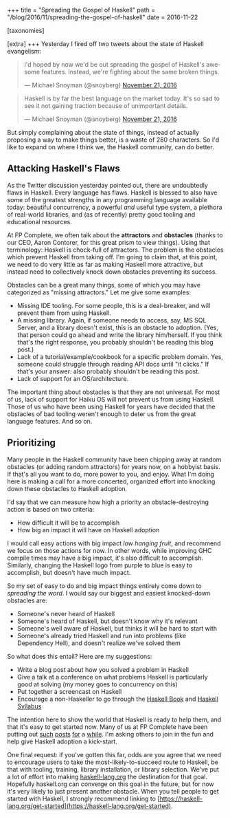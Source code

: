 +++
title = "Spreading the Gospel of Haskell"
path = "/blog/2016/11/spreading-the-gospel-of-haskell"
date = 2016-11-22

[taxonomies]

[extra]
+++
Yesterday I fired off two tweets about the state of Haskell evangelism:

<blockquote class="twitter-tweet" data-lang="en"><p lang="en" dir="ltr">I&#39;d hoped by now we&#39;d be out spreading the gospel of Haskell&#39;s awesome features. Instead, we&#39;re fighting about the same broken things.</p>&mdash; Michael Snoyman (@snoyberg) <a href="https://twitter.com/snoyberg/status/800585540177432576">November 21, 2016</a></blockquote>
<blockquote class="twitter-tweet" data-conversation="none" data-lang="en"><p lang="en" dir="ltr">Haskell is by far the best language on the market today. It&#39;s so sad to see it not gaining traction because of unimportant details.</p>&mdash; Michael Snoyman (@snoyberg) <a href="https://twitter.com/snoyberg/status/800586069863301120">November 21, 2016</a></blockquote>
<script async src="//platform.twitter.com/widgets.js" charset="utf-8"></script>

But simply complaining about the state of things, instead of actually
proposing a way to make things better, is a waste of 280
characters. So I'd like to expand on where I think we, the Haskell
community, can do better.

## Attacking Haskell's Flaws

As the Twitter discussion yesterday pointed out, there are undoubtedly
flaws in Haskell. Every language has flaws. Haskell is blessed to also
have some of the greatest strengths in any programming language
available today: beautiful concurrency, a powerful _and_ useful type
system, a plethora of real-world libraries, and (as of recently)
pretty good tooling and educational resources.

At FP Complete, we often talk about the __attractors__ and
__obstacles__ (thanks to our CEO, Aaron Contorer, for this great prism
to view things). Using that terminology: Haskell is chock-full of
attractors. The problem is the obstacles which prevent Haskell from
taking off. I'm going to claim that, at this point, we need to do very
little as far as making Haskell more attractive, but instead need to
collectively knock down obstacles preventing its success.

Obstacles can be a great many things, some of which you may have
categorized as "missing attractors." Let me give some examples:

* Missing IDE tooling. For some people, this is a deal-breaker, and
  will prevent them from using Haskell.
* A missing library. Again, if someone needs to access, say, MS SQL
  Server, and a library doesn't exist, this is an obstacle to
  adoption. (Yes, that person could go ahead and write the library
  him/herself. If you think that's the right response, you probably
  shouldn't be reading this blog post.)
* Lack of a tutorial/example/cookbook for a specific problem
  domain. Yes, someone could struggle through reading API docs until
  "it clicks." If that's your answer: also probably shouldn't be
  reading this post.
* Lack of support for an OS/architecture.

The important thing about obstacles is that they are not
universal. For most of us, lack of support for Haiku OS will not
prevent us from using Haskell. Those of us who have been using Haskell
for years have decided that the obstacles of bad tooling weren't
enough to deter us from the great language features. And so on.

## Prioritizing

Many people in the Haskell community have been chipping away at random
obstacles (or adding random attractors) for years now, on a hobbyist
basis. If that's all you want to do, more power to you, and
enjoy. What I'm doing here is making a call for a more concerted,
organized effort into knocking down these obstacles to Haskell
adoption.

I'd say that we can measure how high a priority an obstacle-destroying
action is based on two criteria:

* How difficult it will be to accomplish
* How big an impact it will have on Haskell adoption

I would call easy actions with big impact _low hanging fruit_, and
recommend we focus on those actions for now. In other words, while
improving GHC compile times may have a big impact, it's also difficult
to accomplish. Similarly, changing the Haskell logo from purple to
blue is easy to accomplish, but doesn't have much impact.

So my set of easy to do and big impact things entirely come down to
*spreading the word*. I would say our biggest and easiest knocked-down
obstacles are:

* Someone's never heard of Haskell
* Someone's heard of Haskell, but doesn't know why it's relevant
* Someone's well aware of Haskell, but thinks it will be hard to start
  with
* Someone's already tried Haskell and run into problems (like
  Dependency Hell), and doesn't realize we've solved them

So what does this entail? Here are my suggestions:

* Write a blog post about how you solved a problem in Haskell
* Give a talk at a conference on what problems Haskell is particularly
  good at solving (my money goes to concurrency on this)
* Put together a screencast on Haskell
* Encourage a non-Haskeller to go through the
  [Haskell Book](http://haskellbook.com/) and
  [Haskell Syllabus](https://www.fpcomplete.com/haskell-syllabus)

The intention here to show the world that Haskell is ready to help
them, and that it's easy to get started now. Many of us at FP Complete
have been putting out
[such](https://www.fpcomplete.com/blog/2016/11/comparative-concurrency-with-haskell)
[posts](https://www.fpcomplete.com/blog/2016/10/static-compilation-with-stack)
[for](https://www.fpcomplete.com/blog/2016/09/practical-haskell-simple-file-mirror-1)
a
[while](https://www.fpcomplete.com/blog/2016/08/bitrot-free-scripts). I'm
asking others to join in the fun and help give Haskell adoption a
kick-start.

One final request: if you've gotten this far, odds are you agree that
we need to encourage users to take the most-likely-to-succeed route to
Haskell, be that with tooling, training, library installation, or
library selection. We've put a lot of effort into making
[haskell-lang.org](https://haskell-lang.org) the destination for that
goal. Hopefully haskell.org can converge on this goal in the future,
but for now it's very likely to just present another obstacle. When
you tell people to get started with Haskell, I strongly recommend
linking to
[https://haskell-lang.org/get-started](https://haskell-lang.org/get-started).

